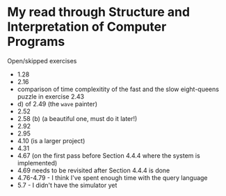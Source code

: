 My read through Structure and Interpretation of Computer Programs
=================================================================

Open/skipped exercises
 - 1.28
 - 2.16
 - comparison of time complexitity of the fast and the slow
   eight-queens puzzle in exercise 2.43
 - d) of 2.49 (the `wave` painter)
 - 2.52
 - 2.58 (b) (a beautiful one, must do it later!)
 - 2.92
 - 2.95
 - 4.10 (is a larger project)
 - 4.31
 - 4.67 (on the first pass before Section 4.4.4 where the system is
   implemented)
 - 4.69 needs to be revisited after Section 4.4.4 is done
 - 4.76-4.79 - I think I've spent enough time with the query language
 - 5.7 - I didn't have the simulator yet
